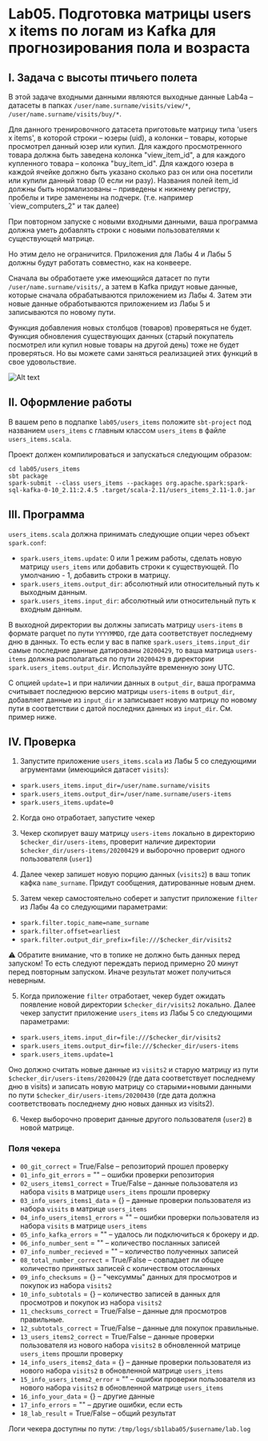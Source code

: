 # Lab05. Подготовка матрицы users x items по логам из Kafka для прогнозирования пола и возраста

## I. Задача с высоты птичьего полета

В этой задаче входными данными являются выходные данные Lab4a – датасеты в папках `/user/name.surname/visits/view/*`, `/user/name.surname/visits/buy/*`. 

Для данного тренировочного датасета приготовьте матрицу типа 'users x items', в которой строки – юзеры (uid), а колонки – товары, которые просмотрел данный юзер или купил. Для каждого просмотренного товара должна быть заведена колонка "view_item_id", а для каждого купленного товара – колонка "buy_item_id". Для каждого юзера в каждой ячейке должно быть указано сколько раз он или она посетили или купили данный товар (0 если ни разу). Названия полей item_id должны быть нормализованы – приведены к нижнему регистру, пробелы и тире заменены на подчерк. (т.е. например `view_computers_2" и так далее)

При повторном запуске с новыми входными данными, ваша программа должна уметь добавлять строки с новыми пользователями к существующей матрице. 

Но этим дело не ограничится. Приложения для Лабы 4 и Лабы 5 должны будут работать совместно, как на конвеере.

Сначала вы обработаете уже имеющийся датасет по пути `/user/name.surname/visits/`, а затем в Kafka придут новые данные, которые сначала обрабатываются приложением из Лабы 4. Затем эти новые данные обработываются приложением из Лабы 5 и записываются по новому пути.

Функция добавления новых столбцов (товаров) проверяться не будет. Функция обновления существующих данных (старый покупатель посмотрел или купил новые товары на другой день) тоже не будет проверяться. Но вы можете сами заняться реализацией этих функций в свое удовольствие.

![Alt text](images/img5.png?raw=true "Архитектура")


## II. Оформление работы

В вашем репо в подпапке `lab05/users_items` положите `sbt-project` под названием `users_items` с главным классом `users_items` в файле `users_items.scala`.

Проект должен компилироваться и запускаться следующим образом:

```
cd lab05/users_items
sbt package
spark-submit --class users_items --packages org.apache.spark:spark-sql-kafka-0-10_2.11:2.4.5 .target/scala-2.11/users_items_2.11-1.0.jar 
```

## III. Программа

`users_items.scala` должна принимать следующие опции через объект `spark.conf`:

* `spark.users_items.update`: 0 или 1 режим работы, сделать новую матрицу `users_items` или добавить строки к существующей. По умолчанию - 1, добавить строки в матрицу.
* `spark.users_items.output_dir`: абсолютный или относительный путь к выходным данным.
* `spark.users_items.input_dir`: абсолютный или относительный путь к входным данным. 

В выходной директории вы должны записать матрицу `users-items` в формате parquet по пути `YYYYMMDD`, где дата соответствует последнему дню в данных. То есть если у вас в папке `spark.users_items.input_dir` самые последние данные датированы `20200429`, то ваша матрица `users-items` должна располагаться по пути `20200429` в директории `spark.users_items.output_dir`. Используйте временную зону UTC.

С опцией `update=1` и при наличии данных в `output_dir`, ваша программа считывает последнюю версию матрицы `users-items` в `output_dir`, добавляет данные из `input_dir` и записывает новую матрицу по новому пути в соответствии с датой последних данных из `input_dir`. См. пример ниже.

## IV. Проверка

1. Запустите приложение `users_items.scala` из Лабы 5 со следующими агрументами (имеющийся датасет `visits`): 
* `spark.users_items.input_dir=/user/name.surname/visits`
* `spark.users_items.output_dir=/user/name.surname/users-items`
* `spark.users_items.update=0`

2. Когда оно отработает, запустите чекер

3. Чекер скопирует вашу матрицу `users-items` локально в директорию `$checker_dir/users-items`, проверит наличие директории `$checker_dir/users-items/20200429` и выборочно проверит одного пользователя (`user1`)

4. Далее чекер запишет новую порцию данных (`visits2`) в ваш топик кафка `name_surname`. Придут сообщения, датированные новым днем.

5. Затем чекер самостоятельно соберет и запустит приложение `filter` из Лабы 4а со следующими параметрами:

* `spark.filter.topic_name=name_surname`
* `spark.filter.offset=earliest`
* `spark.filter.output_dir_prefix=file:///$checker_dir/visits2`

:warning: Обратите внимание, что в топике не должно быть данных перед запуском! То есть следуют переждать период примерно 20 минут перед повторным запуском. Иначе результат может получиться неверным.

5. Когда приложение `filter` отработает, чекер будет ожидать появление новой директории `$checker_dir/visits2` локально. Далее чекер запустит приложение `users_items` из Лабы 5 со следующими параметрами:

* `spark.users_items.input_dir=file:///$checker_dir/visits2`
* `spark.users_items.output_dir=file:///$checker_dir/users-items`
* `spark.users_items.update=1`

Оно должно считать новые данные из `visits2` и старую матрицу из пути `$checker_dir/users-items/20200429` (где дата соответствует последнему дню в visits) и записать новую матрицу со старыми+новыми данными по пути `$checker_dir/users-items/20200430` (где дата должна соответствовать последнему дню новых данных из visits2).

6. Чекер выборочно проверит данные другого пользователя (`user2`) в новой матрице.


### Поля чекера

* `00_git_correct` = True/False – репозиторий прошел проверку
* `01_info_git_errors` = "" – ошибки проверки репозитория
* `02_users_items1_correct` = True/False – данные пользователя из набора `visits` в матрице `users_items` прошли проверку
* `03_info_users_items1_data` = {} – данные проверки пользователя из набора `visits` в матрице `users_items`
* `04_info_users_items1_errors` = "" – ошибки проверки пользователя из набора `visits` в матрице `users_items`
* `05_info_kafka_errors` = "" – удалось ли подключиться к брокеру и др.
* `06_info_number_sent` = "" – количество посланных записей
* `07_info_number_recieved` = "" – количество полученных записей
* `08_total_number_correct` = True/False – совпадает ли общее количество принятых записей с количеством отосланных
* `09_info_checksums` = {} – "чексуммы" данных для просмотров и покупок из набора `visits2`
* `10_info_subtotals` = {} – количество записей в данных для просмотров и покупок из набора `visits2`
* `11_checksums_correct` = True/False – данные для просмотров правильные.
* `12_subtotals_correct` = True/False – данные для покупок правильные.
* `13_users_items2_correct` = True/False – данные проверки пользователя из нового набора `visits2` в обновленной матрице `users_items` прошли проверку
* `14_info_users_items2_data` = {} – данные проверки пользователя из нового набора `visits2` в обновленной матрице `users_items`
* `15_info_users_items2_error` = "" – ошибки проверки пользователя из нового набора `visits2` в обновленной матрице `users_items`
* `16_info_your_data` = {} – другие данные
* `17_info_errors` = "" – другие ошибки, если есть
* `18_lab_result` = True/False – общий результат

Логи чекера доступны по пути: `/tmp/logs/sb1laba05/$username/lab.log`
